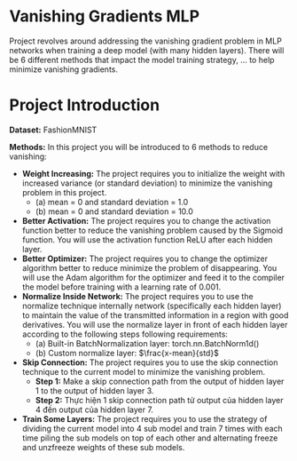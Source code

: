 # Vanishing Gradients MLP
Project revolves around addressing the vanishing gradient problem in MLP networks when training a deep model (with many hidden layers). There will be 6 different methods that impact the model training strategy, ... to help minimize vanishing gradients.
# Project Introduction
**Dataset:** FashionMNIST

**Methods:** In this project you will be introduced to 6 methods to reduce vanishing:
* **Weight Increasing:** The project requires you to initialize the weight with increased variance (or standard deviation) to minimize the vanishing problem in this project.
  - (a) mean = 0 and standard deviation = 1.0
  - (b) mean = 0 and standard deviation = 10.0
* **Better Activation:** The project requires you to change the activation function better to reduce the vanishing problem caused by the Sigmoid function. You will use the activation function ReLU after each hidden layer.
* **Better Optimizer:** The project requires you to change the optimizer algorithm better to reduce minimize the problem of disappearing. You will use the Adam algorithm for the optimizer and feed it to the compiler the model before training with a learning rate of 0.001.
* **Normalize Inside Network:** The project requires you to use the normalize technique internally network (specifically each hidden layer) to maintain the value of the transmitted information in a region with good derivatives. You will use the normalize layer in front of each hidden layer according to the following steps following requirements:
  - (a) Built-in BatchNormalization layer: torch.nn.BatchNorm1d()
  - (b) Custom normalize layer: $\frac{x-mean}{std}$
* **Skip Connection:** The project requires you to use the skip connection technique to the current model to minimize the vanishing problem.
  - **Step 1:** Make a skip connection path from the output of hidden layer 1 to the output of hidden layer 3.
  - **Step 2:** Thực hiện 1 skip connection path tử output của hidden layer 4 đến output của hidden layer 7.
* **Train Some Layers:** The project requires you to use the strategy of dividing the current model into 4 sub model and train 7 times with each time piling the sub models on top of each other and alternating freeze and unzfreeze weights of these sub models.

